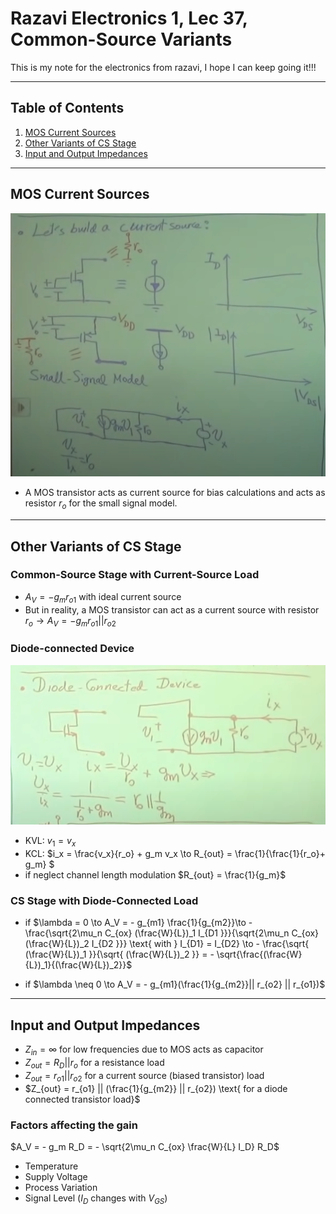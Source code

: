 # Razavi Electronics 1, Lec 37, Common-Source Variants

This is my note for the electronics from razavi, I hope I can keep going it!!!

---

## Table of Contents
1. [MOS Current Sources](#mos-current-sources)
2. [Other Variants of CS Stage](#other-variants-of-cs-stage)
3. [Input and Output Impedances](#input-and-output-impedances)






---
## MOS Current Sources
![](/images/CSasCurrentSource.png)
+ A MOS transistor acts as current source for bias calculations and acts as resistor $r_o$ for the small signal model.

--- 
## Other Variants of CS Stage
### Common-Source Stage with Current-Source Load
+ $A_V = -g_m r_{o1}$ with ideal current source
+ But in reality, a MOS transistor  can act as a current source with resistor $r_o \to A_V = - g_m r_{o1}||r_{o2}$

### Diode-connected Device 
![](/images/DiodeConnectedCS.png)
+ KVL: $v_1 = v_x$
+ KCL: $i_x = \frac{v_x}{r_o} + g_m v_x \to R_{out} = \frac{1}{\frac{1}{r_o}+ g_m} $
+ if neglect channel length modulation $R_{out} = \frac{1}{g_m}$


### CS Stage with Diode-Connected Load
+ if $\lambda = 0 \to A_V = - g_{m1} \frac{1}{g_{m2}}\to - \frac{\sqrt{2\mu_n C_{ox} (\frac{W}{L})_1 I_{D1 }}}{\sqrt{2\mu_n C_{ox} (\frac{W}{L})_2 I_{D2 }}} \text{ with } I_{D1} = I_{D2} \to - \frac{\sqrt{ (\frac{W}{L})_1 }}{\sqrt{ (\frac{W}{L})_2 }} = - \sqrt{\frac{(\frac{W}{L})_1}{(\frac{W}{L})_2}}$

+ if $\lambda \neq 0 \to A_V = - g_{m1}(\frac{1}{g_{m2}}|| r_{o2} || r_{o1})$

---
## Input and Output Impedances
+ $Z_{in} = \infty \text{ for  low frequencies due to MOS acts as capacitor}$
+ $Z_{out} = R_D || r_o \text{ for a resistance load}$
+ $Z_{out} = r_{o1} || r_{o2} \text{ for a current source (biased transistor) load}$
+ $Z_{out} = r_{o1} || (\frac{1}{g_{m2}} || r_{o2}) \text{ for a diode connected transistor load}$

### Factors affecting the gain
$A_V = - g_m R_D = - \sqrt{2\mu_n C_{ox} \frac{W}{L} I_D} R_D$
+ Temperature 
+ Supply Voltage
+ Process Variation
+ Signal Level ($I_D$ changes with $V_{GS}$)